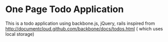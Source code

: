 One Page Todo Application
==========================

This is a todo application using backbone.js, jQuery, rails inspired from 
http://documentcloud.github.com/backbone/docs/todos.html ( which uses local storage)
